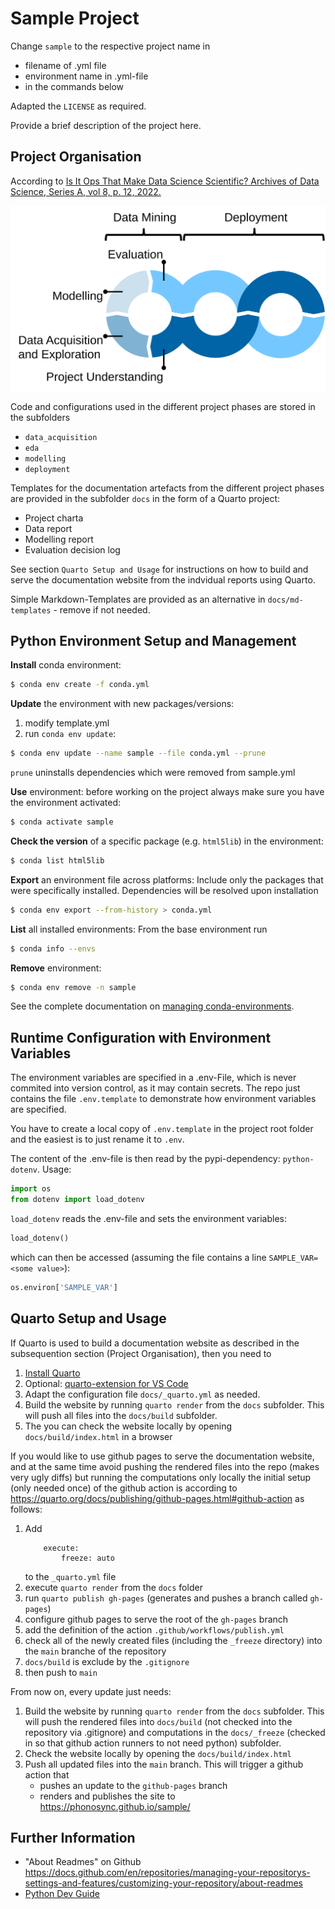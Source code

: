 # Sample Project
Change `sample` to the respective project name in
* filename of .yml file
* environment name in .yml-file
* in the commands below

Adapted the `LICENSE` as required.

Provide a brief description of the project here.

## Project Organisation
According to [Is It Ops That Make Data Science Scientific? Archives of Data Science, Series A, vol 8, p. 12, 2022.](https://publikationen.bibliothek.kit.edu/1000150238/152958955)

![The Data Science Process](pics/dsprocess.svg)

Code and configurations used in the different project phases are stored in the subfolders
* `data_acquisition`
* `eda`
* `modelling`
* `deployment`

Templates for the documentation artefacts from the different project phases are provided in the subfolder `docs` in the form of a Quarto project:
* Project charta
* Data report
* Modelling report
* Evaluation decision log

See section `Quarto Setup and Usage` for instructions on how to build and serve the documentation website from the indvidual reports using Quarto.

Simple Markdown-Templates are provided as an alternative in `docs/md-templates` - remove if not needed.

## Python Environment Setup and Management
**Install** conda environment:
```sh
$ conda env create -f conda.yml
```
**Update** the environment with new packages/versions:
1. modify template.yml
2. run `conda env update`:
```sh
$ conda env update --name sample --file conda.yml --prune
```
`prune` uninstalls dependencies which were removed from sample.yml

**Use** environment:
before working on the project always make sure you have the environment activated:
```sh
$ conda activate sample
```

**Check the version** of a specific package (e.g. `html5lib`) in the environment:
```sh
$ conda list html5lib
```

**Export** an environment file across platforms:
Include only the packages that were specifically installed. Dependencies will be resolved upon installation
```sh
$ conda env export --from-history > conda.yml
```

**List** all installed environments:
From the base environment run
```sh
$ conda info --envs
```

**Remove** environment:
```sh
$ conda env remove -n sample
```

See the complete documentation on [managing conda-environments](https://docs.conda.io/projects/conda/en/latest/user-guide/tasks/manage-environments.html).

## Runtime Configuration with Environment Variables
The environment variables are specified in a .env-File, which is never commited into version control, as it may contain secrets. The repo just contains the file `.env.template` to demonstrate how environment variables are specified.

You have to create a local copy of `.env.template` in the project root folder and the easiest is to just rename it to `.env`.

The content of the .env-file is then read by the pypi-dependency: `python-dotenv`. Usage:
```python
import os
from dotenv import load_dotenv
```

`load_dotenv` reads the .env-file and sets the environment variables:

```python
load_dotenv()
```

which can then be accessed (assuming the file contains a line `SAMPLE_VAR=<some value>`):

```python
os.environ['SAMPLE_VAR']
```

## Quarto Setup and Usage
If Quarto is used to build a documentation website as described in the subsequention section (Project Organisation), then you need to 

1. [Install Quarto](https://quarto.org/docs/get-started/)
2. Optional: [quarto-extension for VS Code](https://marketplace.visualstudio.com/items?itemName=quarto.quarto)
3. Adapt the configuration file `docs/_quarto.yml` as needed.
4. Build the website by running `quarto render` from the `docs` subfolder. This will push all files into the `docs/build` subfolder.
5. The you can check the website locally by opening `docs/build/index.html` in a browser

If you would like to use github pages to serve the documentation website, and at the same time avoid pushing the rendered files into the repo (makes very ugly diffs) but running the computations only locally the initial setup (only needed once) of the github action is according to https://quarto.org/docs/publishing/github-pages.html#github-action as follows: 

1. Add 
    ```
        execute:
            freeze: auto
    ```
    to the `_quarto.yml` file
2. execute `quarto render` from the `docs` folder
3. run `quarto publish gh-pages` (generates and pushes a branch called `gh-pages`)
4. configure github pages to serve the root of the `gh-pages` branch
4. add the definition of the action `.github/workflows/publish.yml`
5. check all of the newly created files (including the `_freeze` directory) into the `main` branche of the repository 
6. `docs/build` is exclude by the `.gitignore`
7. then push to `main`

From now on, every update just needs:

1. Build the website by running `quarto render` from the `docs` subfolder. This will push the rendered files into `docs/build` (not checked into the repository via .gitignore) and computations in the `docs/_freeze` (checked in so that github action runners to not need python) subfolder.
2. Check the website locally by opening the  `docs/build/index.html`
3. Push all updated files into the `main` branch. This will trigger a github action that
    - pushes an update to the `github-pages` branch
    - renders and publishes the site to https://phonosync.github.io/sample/

## Further Information
* "About Readmes" on Github
https://docs.github.com/en/repositories/managing-your-repositorys-settings-and-features/customizing-your-repository/about-readmes
* [Python Dev Guide](refs/python_dev_guide.md)